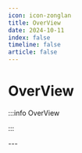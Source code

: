 ```yaml
---
icon: icon-zonglan
title: OverView
date: 2024-10-11
index: false
timeline: false
article: false
---
```


# OverView

:::info OverView

:::



<Catalog base="/study/history/overview/" />
---